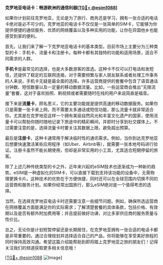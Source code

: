 **克罗地亚电话卡：畅游欧洲的通信利器[[TG💪+ @esim1088](https://t.me/s/esim1088)]**

如果你计划前往克罗地亚，无论是为了旅行、商务还是学习，拥有一张合适的电话卡绝对是必不可少的。克罗地亚的电话卡不仅仅是一张简单的SIM卡，它能够为你提供便捷的通信服务、优质的网络覆盖以及多种实用的功能，让你在异国他乡也能感受到家的便利。

首先，让我们来了解一下克罗地亚电话卡的基本类型。目前市场上主要分为三种类型的卡：手机卡、流量卡和注册卡。每种卡都有其独特的功能和适用场景，适合不同需求的人群。

**手机卡**是最常见的选择，也是大多数游客的首选。这种卡不仅可以打电话和发短信，还提供了稳定的互联网连接。对于需要频繁与家人朋友联系或者处理工作事务的人来说，手机卡无疑是最全面的选择。许多运营商提供的套餐中包含了语音通话分钟数、短信数量以及一定量的移动数据流量。比如，一些运营商会推出“无限流量”套餐，这对于喜欢拍照、刷视频或者需要随时在线的用户来说简直是福音。

接下来是**流量卡**，顾名思义，它的主要功能就是提供高速的移动数据服务。如果你只是需要一张卡来上网，而不需要太多通话或短信功能，那么流量卡就非常适合你。尤其是在克罗地亚这样一个拥有美丽自然风光和丰富文化遗产的国家，使用流量卡可以帮助你随时随地记录下旅途中的精彩瞬间，并即时分享到社交媒体上。不过需要注意的是，选择流量卡时要关注其数据上限，避免超出预算。

最后是**注册卡**，这种卡通常用于解决临时性的通讯需求。例如，当你到达克罗地亚后想要快速激活某些应用程序（如Uber、Airbnb等），就需要一张本地号码进行验证。注册卡虽然不能长期使用，但却是非常实用的小工具，尤其适合短期停留的旅客。

除了上述几种传统类型的卡之外，近年来兴起的eSIM技术也逐渐成为一种新的趋势。eSIM是一种虚拟化的SIM卡，可以直接下载到支持该功能的设备中，无需物理更换卡片。这种技术的优势在于方便快捷，同时还可以在全球范围内切换不同的运营商和服务计划。如果你经常出国旅行，那么eSIM绝对是一个值得考虑的选择。

当然，在选择克罗地亚电话卡时还需要注意一些细节问题。例如，确保所选运营商在网络覆盖方面能满足你的实际需求；了解清楚套餐的具体条款，包括价格、有效期以及是否有额外附加费用等；并且提前做好功课，对比多家供应商的服务质量与性价比。

总之，无论你是计划短暂停留还是长期居住，在克罗地亚拥有一张合适的电话卡都是非常重要的。通过合理规划并选择适合自己的产品，你将能够在享受美好旅程的同时保持高效沟通。希望这篇介绍能帮助到即将踏上克罗地亚之旅的朋友们！记得关注我们的频道获取更多相关信息哦！

[[TG💪+ @esim1088](https://t.me/s/esim1088) ![Image](https://i.postimg.cc/4NQfJmqS/Snipaste-2025-05-13-00-14-12.png)]
